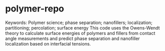 # polymer-repo
Keywords: Polymer science; phase separation; nanofillers; localization; partitioning; percolation; surface energy
This code uses the Owens-Wendt theory to calculate surface energies of polymers and fillers from contact angle measurements and predict phase separation and nanofiller localization based on interfacial tensions.
